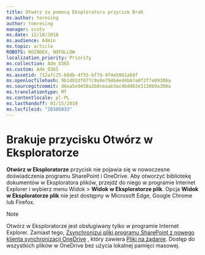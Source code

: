 ```yaml
---
title: Otwórz za pomocą Eksploratora przycisk Brak
ms.author: toresing
author: tomresing
manager: scotv
ms.date: 12/18/2018
ms.audience: Admin
ms.topic: article
ROBOTS: NOINDEX, NOFOLLOW
localization_priority: Priority
ms.collection: Adm_O365
ms.custom: Adm_O365
ms.assetid: 712afc25-b9db-4f55-bf79-9f4e5861ab9f
ms.openlocfilehash: 9b1d02df877c9a8e794b4ed4b67a8f2f7e09306a
ms.sourcegitcommit: d6ea5e9458a2b8ceaab3ac4bd483e1130b9a398a
ms.translationtype: MT
ms.contentlocale: pl-PL
ms.lasthandoff: 01/15/2019
ms.locfileid: "28305033"
---
```

# <a name="the-open-with-explorer-button-is-missing"></a>Brakuje przycisku Otwórz w Eksploratorze

**Otwórz w Eksploratorze** przycisk nie pojawia się w nowoczesne doświadczenia programu SharePoint i OneDrive. Aby otworzyć bibliotekę dokumentów w Eksploratora plików, przejdź do niego w programie Internet Explorer i wybierz menu Widok \> **Widok w Eksploratorze plik**. Opcja **Widok w Eksploratorze plik** nie jest dostępny w Microsoft Edge, Google Chrome lub Firefox. 
  
> [!NOTE]
> Otwórz w Eksploratorze jest obsługiwany tylko w programie Internet Explorer. Zamiast tego, [Zsynchronizuj pliki programu SharePoint z nowego klienta synchronizacji OneDrive](https://support.office.com/article/6de9ede8-5b6e-4503-80b2-6190f3354a88.aspx) , który zawiera [Pliki na żądanie](https://support.office.com/article/0e6860d3-d9f3-4971-b321-7092438fb38e.aspx). Dostęp do wszystkich plików w OneDrive bez użycia lokalnej pamięci masowej. 
  

